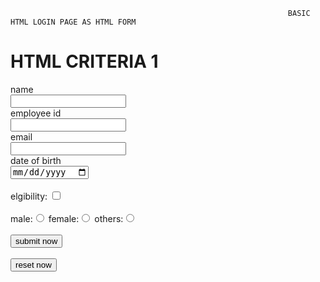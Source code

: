                                                                   BASIC HTML LOGIN PAGE AS HTML FORM
<!--STEP 1: BOILER PLATE-->
<!DOCTYPE html>
<html lang="en">
<head>
    <meta charset="UTF-8">
    <meta http-equiv="X-UA-Compatible" content="IE=edge">
    <meta name="viewport" content="width=device-width, initial-scale=1.0">
    <title>html web development</title>
</head>
<body>
    <h1> HTML CRITERIA 1</h1> <!--HEADER-->
    <form action="backend.php">
    <label for="name">name</label>
    <br>
    <div>
    <input type="text" name="my name" id="name">
</div>
<label for="empoloye id"> employee id</label> <!--HTML FORMS-->
    <br>
    <div>
  <input type="text" name="id" id="empoloye id">
    </div>
    <label for="my email">email</label>
    <br>
    <div>
        <input type="email" name="email" id="my email">
    </div>
    <label for="date">date of birth</label>
    <div>
        <input type="date" name="working days" id="date">
    </div>
    <br>
    <div>
       elgibility: <input type="checkbox" name="elibility" id="my eliibility">
    </div>
    <br>
    <div>
        male:<input type="radio" name="gender" id="my gender">
        female:<input type="radio" name="gender" id="my gender">
        others:<input type="radio" name="gender" id="my gender">
    </div>
    <br>
<div>
    <input type="submit" value="submit now">
</div>
<br>
<div>
    <input type="reset" value="reset now">
</form>
</div>
</body>
</html>
